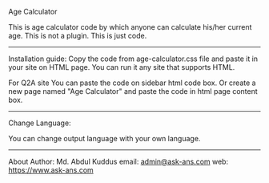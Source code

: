 Age Calculator

This is age calculator code by which anyone can calculate his/her current age. 
This is not a plugin. This is just code. 

-----------------------------------------------------------------------------

Installation guide: 
Copy the code from age-calculator.css file and paste it in your site on HTML page. 
You can run it any site that supports HTML. 

For Q2A site 
You can paste the code on sidebar html code box. 
Or create a new page named "Age Calculator" and paste the code in html page content box. 

----------------------------------------------------------------------------------------

Change Language: 

You can change output language with your own language.


----------------------------------------------------------------------------------


About Author: 
Md. Abdul Kuddus 
email: admin@ask-ans.com
web: https://www.ask-ans.com
